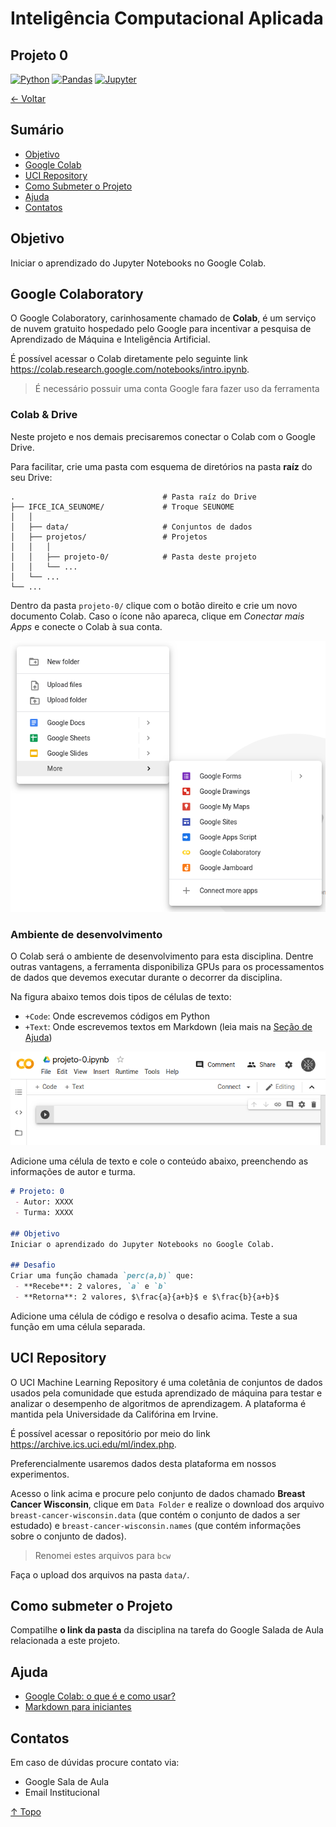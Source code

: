# Inteligência Computacional Aplicada
## Projeto 0

[![Python](https://img.shields.io/badge/-python-gray?logo=python)](https://www.python.org/)
[![Pandas](https://img.shields.io/badge/-pandas-gray?logo=pandas)](https://pandas.pydata.org/)
[![Jupyter](https://img.shields.io/badge/-jupyter-gray?logo=jupyter)](https://jupyter.org/)

[← Voltar](../README.md)

## Sumário

- [Objetivo](#objetivo)
- [Google Colab](#google-colaboratory)
- [UCI Repository](#uci-repository)
- [Como Submeter o Projeto](#como-submeter-o-projeto)
- [Ajuda](#ajuda)
- [Contatos](#contatos)

## Objetivo
Iniciar o aprendizado do Jupyter Notebooks no Google Colab.

## Google Colaboratory
O Google Colaboratory, carinhosamente chamado de **Colab**, é um serviço de nuvem gratuito hospedado pelo Google para incentivar a pesquisa de Aprendizado de Máquina e Inteligência Artificial.

É possível acessar o Colab diretamente pelo seguinte link https://colab.research.google.com/notebooks/intro.ipynb.

> É necessário possuir uma conta Google fara fazer uso da ferramenta

### Colab & Drive

Neste projeto e nos demais precisaremos conectar o Colab com o Google Drive. 

Para facilitar, crie uma pasta com esquema de diretórios na pasta **raíz** do seu Drive:

```
.                                 # Pasta raíz do Drive
├── IFCE_ICA_SEUNOME/             # Troque SEUNOME
│   │
│   ├── data/                     # Conjuntos de dados
│   ├── projetos/                 # Projetos
│   │   │
│   │   ├── projeto-0/            # Pasta deste projeto
│   │   └── ...
│   └── ...
└── ...
```

Dentro da pasta `projeto-0/` clique com o botão direito e crie um novo documento Colab. Caso o ícone não apareca, clique em *Conectar mais Apps* e conecte o Colab à sua conta.

![NewColabFile](img/colab-1.png)

### Ambiente de desenvolvimento

O Colab será o ambiente de desenvolvimento para esta disciplina. Dentre outras vantagens, a ferramenta disponibiliza GPUs para os processamentos de dados que devemos executar durante o decorrer da disciplina.

Na figura abaixo temos dois tipos de células de texto:
 - `+Code`: Onde escrevemos códigos em Python
 - `+Text`: Onde escrevemos textos em Markdown (leia mais na [Seção de Ajuda](#ajuda))

![NewColabFile](img/colab-2.png)

Adicione uma célula de texto e cole o conteúdo abaixo, preenchendo as informações de autor e turma.

```md
# Projeto: 0
 - Autor: XXXX
 - Turma: XXXX

## Objetivo
Iniciar o aprendizado do Jupyter Notebooks no Google Colab.

## Desafio
Criar uma função chamada `perc(a,b)` que:
 - **Recebe**: 2 valores, `a` e `b`
 - **Retorna**: 2 valores, $\frac{a}{a+b}$ e $\frac{b}{a+b}$
```

Adicione uma célula de código e resolva o desafio acima. Teste a sua função em uma célula separada.

## UCI Repository

O UCI Machine Learning Repository é uma coletânia de conjuntos de dados usados pela comunidade que estuda aprendizado de máquina para testar e analizar o desempenho de algoritmos de aprendizagem. A plataforma é mantida pela Universidade da Califórina em Irvine.

É possível acessar o repositório por meio do link https://archive.ics.uci.edu/ml/index.php.

Preferencialmente usaremos dados desta plataforma em nossos experimentos.

Acesso o link acima e procure pelo conjunto de dados chamado **Breast Cancer Wisconsin**, clique em `Data Folder` e realize o download dos arquivo `breast-cancer-wisconsin.data` (que contém o conjunto de dados a ser estudado) e `breast-cancer-wisconsin.names` (que contém informações sobre o conjunto de dados).

> Renomei estes arquivos para `bcw`

Faça o upload dos arquivos na pasta `data/`. 

## Como submeter o Projeto

Compatilhe **o link da pasta** da disciplina na tarefa do Google Salada de Aula relacionada a este projeto.

## Ajuda

- [Google Colab: o que é e como usar?](https://www.alura.com.br/artigos/google-colab-o-que-e-e-como-usar)
 - [Markdown para iniciantes](https://produtive.me/guia/markdown-um-guia-para-iniciantes/)

## Contatos

Em caso de dúvidas procure contato via:
 - Google Sala de Aula
 - Email Institucional

[↑ Topo](#inteligência-computacional-aplicada)